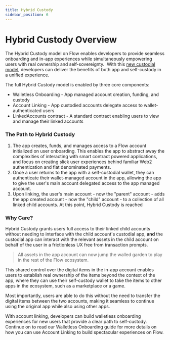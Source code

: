 ```yaml
---
title: Hybrid Custody 
sidebar_position: 6
---
```


# Hybrid Custody Overview

The Hybrid Custody model on Flow enables developers to provide seamless onboarding and in-app experiences while simultaneously empowering users with real ownership and self-sovereignty.  With this [new custodial model](https://forum.onflow.org/t/hybrid-custody/4016), developers can deliver the benefits of both app and self-custody in a unified experience.

The full Hybrid Custody model is enabled by three core components:
- Walletless Onboarding - App managed account creation, funding, and custody
- Account Linking - App custodied accounts delegate access to wallet-authenticated users
- LinkedAccounts contract - A standard contract enabling users to view and manage their linked accounts

### The Path to Hybrid Custody

1. The app creates, funds, and manages access to a Flow account initialized on user onboarding. This enables the app to abstract away the complexities of interacting with smart contract powered applications, and focus on creating slick user experiences behind familiar Web2 authentication and fiat denominated payments.
1. Once a user returns to the app with a self-custodial wallet, they can authenticate their wallet-managed account in the app, allowing the app to give the user's main account delegated access to the app managed account.
1. Upon linking, the user's main account - now the "parent" account - adds the app created account - now the "child" account - to a collection of all linked child accounts. At this point, Hybrid Custody is reached

### Why Care?

Hybrid Custody grants users full access to their linked child accounts without needing to interface with the child account's custodial app, **and** the custodial app can interact with the relevant assets in the child account on behalf of the user in a frictionless UX free from transaction prompts.

> All assets in the app account can now jump the walled garden to play in the rest of the Flow ecosystem.

This shared control over the digital items in the in-app account enables users to establish real ownership of the items beyond the context of the app, where they can use their self-custody wallet to take the items to other apps in the ecosystem, such as a marketplace or a game.

Most importantly, users are able to do this without the need to transfer the digital items between the two accounts, making it seamless to continue using the original app while also using other apps.

With account linking, developers can build walletless onboarding experiences for new users that provide a clear path to self-custody. Continue on to read our Walletless Onboarding guide for more details on how you can use Account Linking to build spectacular experiences on Flow.